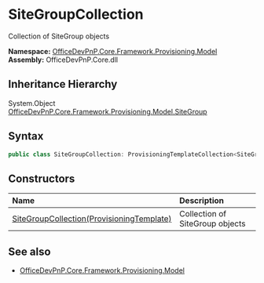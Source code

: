 # SiteGroupCollection
Collection of SiteGroup objects  

**Namespace:** [OfficeDevPnP.Core.Framework.Provisioning.Model](OfficeDevPnP.Core.Framework.Provisioning.Model.md)  
**Assembly:** OfficeDevPnP.Core.dll  
## Inheritance Hierarchy
System.Object  
  [OfficeDevPnP.Core.Framework.Provisioning.Model.SiteGroup](OfficeDevPnP.Core.Framework.Provisioning.Model.SiteGroup.md) 
## Syntax
```C#
public class SiteGroupCollection: ProvisioningTemplateCollection<SiteGroup>
```
## Constructors
|**Name**|**Description**|
|:-----|:-----|
| [SiteGroupCollection(ProvisioningTemplate)](OfficeDevPnP.Core.Framework.Provisioning.Model.SiteGroupCollection.ctor1.md) |  Collection of SiteGroup objects 
## See also
- [OfficeDevPnP.Core.Framework.Provisioning.Model](OfficeDevPnP.Core.Framework.Provisioning.Model.md)
